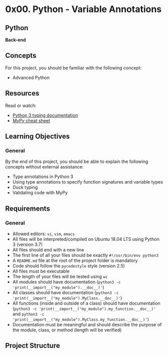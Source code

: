 # 0x00. Python - Variable Annotations

## Python
**Back-end**

## Concepts
For this project, you should be familiar with the following concept:
- Advanced Python

## Resources
Read or watch:
- [Python 3 typing documentation](https://docs.python.org/3/library/typing.html)
- [MyPy cheat sheet](https://mypy.readthedocs.io/en/stable/cheat_sheet_py3.html)

## Learning Objectives

### General
By the end of this project, you should be able to explain the following concepts without external assistance:
- Type annotations in Python 3
- Using type annotations to specify function signatures and variable types
- Duck typing
- Validating code with MyPy

## Requirements

### General
- Allowed editors: `vi`, `vim`, `emacs`
- All files will be interpreted/compiled on Ubuntu 18.04 LTS using Python 3 (version 3.7)
- All files should end with a new line
- The first line of all your files should be exactly `#!/usr/bin/env python3`
- A `README.md` file at the root of the project folder is mandatory
- Code should follow the `pycodestyle` style (version 2.5)
- All files must be executable
- The length of your files will be tested using `wc`
- All modules should have documentation (`python3 -c 'print(__import__("my_module").__doc__)'`)
- All classes should have documentation (`python3 -c 'print(__import__("my_module").MyClass.__doc__)'`)
- All functions (inside and outside of a class) should have documentation (`python3 -c 'print(__import__("my_module").my_function.__doc__)'` and `python3 -c 'print(__import__("my_module").MyClass.my_function.__doc__)'`)
- Documentation must be meaningful and should describe the purpose of the module, class, or method (length will be verified)

## Project Structure
